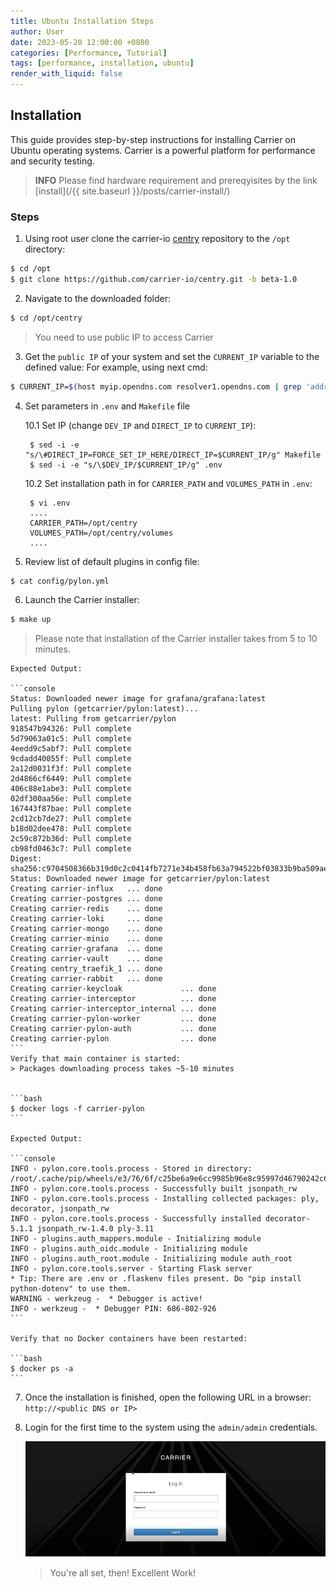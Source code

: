```yaml
---
title: Ubuntu Installation Steps
author: User
date: 2023-05-20 12:00:00 +0800
categories: [Performance, Tutorial]
tags: [performance, installation, ubuntu]
render_with_liquid: false
---
```

 
## Installation
This guide provides step-by-step instructions for installing Carrier on Ubuntu operating systems. 
Carrier is a powerful platform for performance and security testing.  

> **INFO** Please find hardware requirement and prereqyisites by the link [install](/{{ site.baseurl }}/posts/carrier-install/)
>

### Steps
1. Using root user clone the carrier-io [centry](https://github.com/carrier-io/centry/blob/beta-1.0/Makefile) repository to the `/opt` directory:
```bash
$ cd /opt
$ git clone https://github.com/carrier-io/centry.git -b beta-1.0
```

2. Navigate to the downloaded folder:
```bash
$ cd /opt/centry
```
> You need to use public IP to access Carrier

3. Get the `public IP` of your system and set the `CURRENT_IP` variable to the defined value:
For example, using next cmd:
```bash
$ CURRENT_IP=$(host myip.opendns.com resolver1.opendns.com | grep 'address ' | cut -d ' ' -f 4)
```

4. Set parameters in `.env` and `Makefile` file

    
    10.1 Set IP (change `DEV_IP` and `DIRECT_IP` to `CURRENT_IP`):
        
        $ sed -i -e "s/\#DIRECT_IP=FORCE_SET_IP_HERE/DIRECT_IP=$CURRENT_IP/g" Makefile
        $ sed -i -e "s/\$DEV_IP/$CURRENT_IP/g" .env
        


    10.2 Set installation path in for `CARRIER_PATH` and `VOLUMES_PATH` in `.env`:
        
        $ vi .env 
        ....    
        CARRIER_PATH=/opt/centry
        VOLUMES_PATH=/opt/centry/volumes
        ....

5. Review list of default plugins in config file:
```bash
$ cat config/pylon.yml
```

6. Launch the Carrier installer:
```bash
$ make up
```
> Please note that installation of the Carrier installer takes from 5 to 10 minutes.

    Expected Output:

    ```console
    Status: Downloaded newer image for grafana/grafana:latest
    Pulling pylon (getcarrier/pylon:latest)...
    latest: Pulling from getcarrier/pylon
    918547b94326: Pull complete
    5d79063a01c5: Pull complete
    4eedd9c5abf7: Pull complete
    9cdadd40055f: Pull complete
    2a12d0031f3f: Pull complete
    2d4866cf6449: Pull complete
    406c88e1abe3: Pull complete
    02df300aa56e: Pull complete
    167443f87bae: Pull complete
    2cd12cb7de27: Pull complete
    b18d02dee478: Pull complete
    2c59c872b36d: Pull complete
    cb98fd0463c7: Pull complete
    Digest: sha256:c9704508366b319d0c2c0414fb7271e34b458fb63a794522bf03833b9ba509ae
    Status: Downloaded newer image for getcarrier/pylon:latest
    Creating carrier-influx   ... done
    Creating carrier-postgres ... done
    Creating carrier-redis    ... done
    Creating carrier-loki     ... done
    Creating carrier-mongo    ... done
    Creating carrier-minio    ... done
    Creating carrier-grafana  ... done
    Creating carrier-vault    ... done
    Creating centry_traefik_1 ... done
    Creating carrier-rabbit   ... done
    Creating carrier-keycloak             ... done
    Creating carrier-interceptor          ... done
    Creating carrier-interceptor_internal ... done
    Creating carrier-pylon-worker         ... done
    Creating carrier-pylon-auth           ... done
    Creating carrier-pylon                ... done
    ```
    Verify that main container is started: 
    > Packages downloading process takes ~5-10 minutes


    ```bash
    $ docker logs -f carrier-pylon
    ```

    Expected Output:

    ```console
    INFO - pylon.core.tools.process - Stored in directory: /root/.cache/pip/wheels/e3/76/6f/c25be6a9e6cc9985b96e8c95997d46790242c6426ef68e754c
    INFO - pylon.core.tools.process - Successfully built jsonpath_rw
    INFO - pylon.core.tools.process - Installing collected packages: ply, decorator, jsonpath_rw
    INFO - pylon.core.tools.process - Successfully installed decorator-5.1.1 jsonpath_rw-1.4.0 ply-3.11
    INFO - plugins.auth_mappers.module - Initializing module
    INFO - plugins.auth_oidc.module - Initializing module
    INFO - plugins.auth_root.module - Initializing module auth_root
    INFO - pylon.core.tools.server - Starting Flask server
    * Tip: There are .env or .flaskenv files present. Do "pip install python-dotenv" to use them.
    WARNING - werkzeug -  * Debugger is active!
    INFO - werkzeug -  * Debugger PIN: 686-802-926
    ```

    Verify that no Docker containers have been restarted: 

    ```bash
    $ docker ps -a 
    ```

7. Once the installation is finished, open the following URL in a browser: `http://<public DNS or IP>`

8. Login for the first time to the system using the `admin/admin` credentials.

    ![Carrier login form](/assets/posts_img/login_screen.png)

    > You're all set, then! Excellent Work! 
